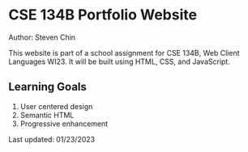 # CSE 134B Portfolio Website

Author: Steven Chin

This website is part of a school assignment for CSE 134B, Web Client Languages WI23. It will be built using HTML, CSS, and JavaScript.

## Learning Goals

1. User centered design
2. Semantic HTML
3. Progressive enhancement

Last updated: 01/23/2023

